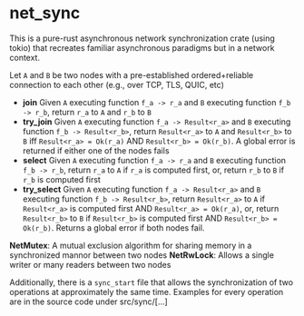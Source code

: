 # net_sync
This is a pure-rust asynchronous network synchronization crate (using tokio) that recreates familiar asynchronous paradigms but in a network context.

Let `A` and `B` be two nodes with a pre-established ordered+reliable connection to each other (e.g., over TCP, TLS, QUIC, etc)

- **join** Given `A` executing function `f_a -> r_a` and `B` executing function `f_b -> r_b`, return `r_a` to `A` and `r_b` to `B`
- **try_join** Given `A` executing function `f_a -> Result<r_a>` and `B` executing function `f_b -> Result<r_b>`, return `Result<r_a>` to `A` and `Result<r_b>` to `B` iff `Result<r_a> = Ok(r_a)` AND `Result<r_b> = Ok(r_b)`. A global error is returned if either one of the nodes fails
- **select** Given `A` executing function `f_a -> r_a` and `B` executing function `f_b -> r_b`, return `r_a` to `A` if `r_a` is computed first, or, return `r_b` to `B` if `r_b` is computed first
- **try_select** Given `A` executing function `f_a -> Result<r_a>` and `B` executing function `f_b -> Result<r_b>`, return `Result<r_a>` to `A` if `Result<r_a>` is computed first AND `Result<r_a> = Ok(r_a)`, or, return `Result<r_b>` to `B` if `Result<r_b>` is computed first AND `Result<r_b> = Ok(r_b)`. Returns a global error if both nodes fail.

**NetMutex**: A mutual exclusion algorithm for sharing memory in a synchronized mannor between two nodes
**NetRwLock**: Allows a single writer or many readers between two nodes

Additionally, there is a ``sync_start`` file that allows the synchronization of two operations at approximately the same time.
Examples for every operation are in the source code under src/sync/[...]
